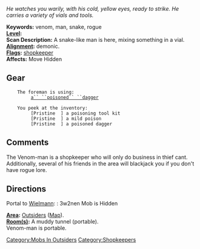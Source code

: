 *He watches you warily, with his cold, yellow eyes, ready to strike. He
carries a variety of vials and tools.*

**Keywords:** venom, man, snake, rogue  
**[Level](Level "wikilink"):**  
**Scan Description:** A snake-like man is here, mixing something in a
vial.  
**[Alignment](Alignment "wikilink"):** demonic.  
**[Flags](:Category:_Mob_Types "wikilink"):**
[shopkeeper](:Category:_Shopkeepers "wikilink")  
**Affects:** Move Hidden  

## Gear

`    The foreman is using:`  
`    `<worn on hands>`     `[`a`` ``poisoned`` ``dagger`](a_poisoned_dagger "wikilink")

`    You peek at the inventory:`  
`         [Pristine  ] a poisoning tool kit`  
`         [Pristine  ] a mild poison`  
`         [Pristine  ] a poisoned dagger`

## Comments

The Venom-man is a shopkeeper who will only do business in thief cant.
Additionally, several of his friends in the area will blackjack you if
you don't have rogue lore.

## Directions

Portal to [Wielmann](Wielmann "wikilink"): : 3w2nen Mob is Hidden

**[Area](:Category:_Areas "wikilink"):**
[Outsiders](:Category:Outsiders "wikilink")
([Map](Outsiders_Map "wikilink")).  
**[Room(s)](:Category:_Rooms "wikilink"):** A muddy tunnel (portable).  
Venom-man is portable.

[Category:Mobs In Outsiders](Category:Mobs_In_Outsiders "wikilink")
[Category:Shopkeepers](Category:Shopkeepers "wikilink")
